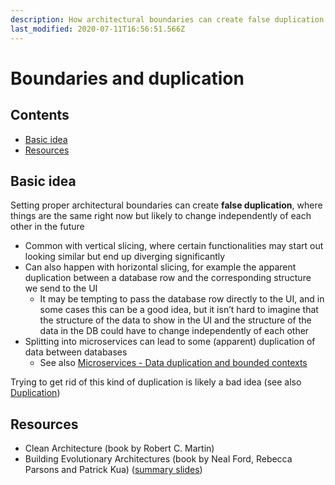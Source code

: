```yaml
---
description: How architectural boundaries can create false duplication
last_modified: 2020-07-11T16:56:51.566Z
---
```


# Boundaries and duplication

## Contents

-   [Basic idea](#basic-idea)
-   [Resources](#resources)

## Basic idea

Setting proper architectural boundaries can create **false duplication**, where things are the same right now but likely to change independently of each other in the future

-   Common with vertical slicing, where certain functionalities may start out looking similar but end up diverging significantly
-   Can also happen with horizontal slicing, for example the apparent duplication between a database row and the corresponding structure we send to the UI
    -   It may be tempting to pass the database row directly to the UI, and in some cases this can be a good idea, but it isn’t hard to imagine that the structure of the data to show in the UI and the structure of the data in the DB could have to change independently of each other
-   Splitting into microservices can lead to some (apparent) duplication of data between databases
    -   See also [Microservices - Data duplication and bounded contexts](../reference-architectures/Microservices.md#data-duplication-and-bounded-contexts)

Trying to get rid of this kind of duplication is likely a bad idea (see also [Duplication](../Duplication.md))

## Resources

-   Clean Architecture (book by Robert C. Martin)
-   Building Evolutionary Architectures (book by Neal Ford, Rebecca Parsons and Patrick Kua) ([summary slides](http://nealford.com/downloads/Evolutionary_Architecture_Keynote_by_Neal_Ford.pdf))
